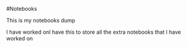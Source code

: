 #Notebooks

This is my notebooks dump

I have worked onI have this to store all the extra notebooks that I have worked on